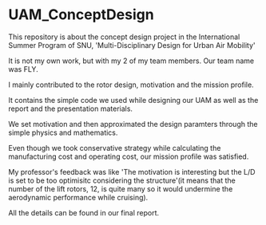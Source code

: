 # UAM_ConceptDesign
This repository is about the concept design project in the International Summer Program of SNU, 'Multi-Disciplinary Design for Urban Air Mobility'

It is not my own work, but with my 2 of my team members. Our team name was FLY.

I mainly contributed to the rotor design, motivation and the mission profile.

It contains the simple code we used while designing our UAM as well as the report and the presentation materials.

We set motivation and then approximated the design paramters through the simple physics and mathematics.

Even though we took conservative strategy while calculating the manufacturing cost and operating cost, our mission profile was satisfied.

My professor's feedback was like 'The motivation is interesting but the L/D is set to be too optimisitc considering the structure'(it means that the number of the lift rotors, 12, is quite many so it would undermine the aerodynamic performance while cruising).

All the details can be found in our final report.
